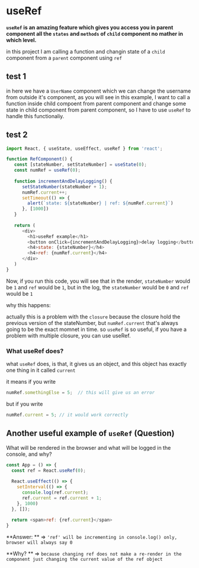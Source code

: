 # useRef

**`useRef` is an amazing feature which gives you access you in parent component all the `states` and `methods` of `child` component no mather in which level.**

in this project I am calling a function and changin state of a `child` component from a `parent` component using `ref`

## test 1

in here we have a `UserName` component which we can change the username from outside it's component, as you will see in this example, I want to call a function inside child compoent from parent component and change some state in child component from parent component, so I have to use `useRef` to handle this functionaliy.



 ## test 2
 
```js
import React, { useState, useEffect, useRef } from 'react';

function RefComponent() {
   const [stateNumber, setStateNumber] = useState(0);
   const numRef = useRef(0);
   
   function incrementAndDelayLogging() {
      setStateNumber(stateNumber + 1);
      numRef.current++;
      setTimeout(() => {
        alert(`state: ${stateNumber} | ref: ${numRef.current}`)
      }, [1000])
   }
   
   return (
      <div>
        <h1>useRef example</h1>
        <button onClick={incrementAndDelayLogging}>delay logging</button>
        <h4>state: {stateNumber}</h4>
        <h4>ref: {numRef.current}</h4>
      </div>
   )
}
```

Now, if you run this code, you will see that in the render, `stateNumber` would be `1` and `ref` would be `1`, but in the log, the `stateNumber` would be `0` and `ref` would be `1`

why this happens:

actually this is a problem with the `closure` because the closure hold the previous version of the stateNumber, but `numRef.current` that's always going to be the exact momnet in time. so `useRef` is so useful, if you have a problem with multiple closure, you can use useRef.

### What useRef does?

what `useRef` does, is that, it gives us an object, and this object has exactly one thing in it called `current`

it means if you write 

```js
numRef.somethingElse = 5;  // this will give us an error
```

but if you write

```js
numRef.current = 5; // it would work correctly
```


## Another useful example of `useRef` (Question)

What will be rendered in the browser and what will be logged in the console, and why?

```js
const App = () => {
  const ref = React.useRef(0);
  
  React.useEffect(() => {
    setInterval(() => {
      console.log(ref.current);
      ref.current = ref.current + 1;
    }, 1000)
  }, []);
  
  return <span>ref: {ref.current}</span>
}
```


**Answer: ** => `'ref' will be incrementing in console.log() only, browser will always say 0`

**Why? ** => `because changing ref does not make a re-render in the component just changing the current value of the ref object`

